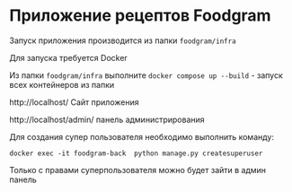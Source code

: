 <h1>Приложение рецептов Foodgram</h1>

Запуск приложения производится из папки ```foodgram/infra```

Для запуска требуется Docker

Из папки ```foodgram/infra``` выполните ```docker compose up --build``` - запуск всех контейнеров из папки

<a>http://localhost/</a> Сайт приложения

<a>http://localhost/admin/</a> панель администрирования

Для создания супер пользователя необходимо выполнить команду:

```docker exec -it foodgram-back  python manage.py createsuperuser```

Только с правами суперпользователя можно будет зайти в админ панель
